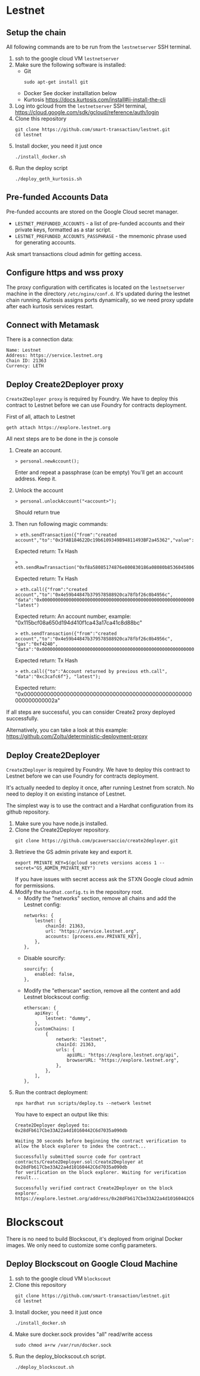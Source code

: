 # Lestnet

## Setup the chain

All following commands are to be run from the `lestnetserver` SSH terminal.

1.  ssh to the google cloud VM `lestnetserver`
1.  Make sure the following software is installed:
    -   Git
        ```
        sudo apt-get install git
        ```
    -   Docker
        See docker installlation below
    -   Kurtosis
        https://docs.kurtosis.com/install#ii-install-the-cli
1.  Log into gcloud from the `lestnetserver` SSH terminal, https://cloud.google.com/sdk/gcloud/reference/auth/login
1.  Clone this repository
    ```
    git clone https://github.com/smart-transaction/lestnet.git
    cd lestnet
    ```
1.  Install docker, you need it just once 
    ```
    ./install_docker.sh
    ```
1.  Run the deploy script
    ```
    ./deploy_geth_kurtosis.sh
    ```

## Pre-funded Accounts Data

Pre-funded accounts are stored on the Google Cloud secret manager.

-   `LESTNET_PREFUNDED_ACCOUNTS` - a list of pre-funded accounts and their private keys, formatted as a star script.
-   `LESTNET_PREFUNDED_ACCOUNTS_PASSPHRASE` - the mnemonic phrase used for generating accounts.

Ask smart transactions cloud admin for getting access.

## Configure https and wss proxy

The proxy configuration with certificates is located on the `lestnetserver` machine in the directory `/etc/nginx/conf.d`. It's updated during the lestnet chain running. Kurtosis assigns ports dynamically, so we need proxy update after each kurtosis services restart.

## Connect with Metamask

There is a connection data:

```
Name: Lestnet
Address: https://service.lestnet.org
Chain ID: 21363
Currency: LETH
```

## Deploy Create2Deployer proxy
`Create2Deployer proxy` is required by Foundry. We have to deploy this contract to Lestnet before we can use Foundry for contracts deployment.

First of all, attach to Lestnet
```
geth attach https://explore.lestnet.org
```

All next steps are to be done in the js console
1.  Create an account.
    ```
    > personal.newAccount();
    ```
    Enter and repeat a passphrase (can be empty)
    You'll get an account address. Keep it.
1.  Unlock the account
    ```
    > personal.unlockAccount("<account>");
    ```
    Should return true
1.  Then run following magic commands:
    ```
    > eth.sendTransaction({"from":"created account","to":"0x3fAB184622Dc19b6109349B94811493BF2a45362","value":"10000000000000000"});
    ```
    Expected return: Tx Hash

    ```
    > eth.sendRawTransaction("0xf8a58085174876e800830186a08080b853604580600e600039806000f350fe7fffffffffffffffffffffffffffffffffffffffffffffffffffffffffffffffe03601600081602082378035828234f58015156039578182fd5b8082525050506014600cf31ba02222222222222222222222222222222222222222222222222222222222222222a02222222222222222222222222222222222222222222222222222222222222222");
    ```
    Expected return: Tx Hash
    ```
    > eth.call({"from":"created account","to":"0x4e59b44847b379578588920ca78fbf26c0b4956c", "data":"0x00000000000000000000000000000000000000000000000000000000000000006080604052348015600f57600080fd5b5060848061001e6000396000f3fe6080604052348015600f57600080fd5b506004361060285760003560e01c8063c3cafc6f14602d575b600080fd5b6033604f565b604051808260ff1660ff16815260200191505060405180910390f35b6000602a90509056fea165627a7a72305820ab7651cb86b8c1487590004c2444f26ae30077a6b96c6bc62dda37f1328539250029"}, "latest")
    ```
    Expected return: An account number, example: "0x115bcf08a650d194d410f1ca43a17ca41c8d88bc"
    ```
    > eth.sendTransaction({"from":"created account","to":"0x4e59b44847b379578588920ca78fbf26c0b4956c", "gas":"0xf4240", "data":"0x00000000000000000000000000000000000000000000000000000000000000006080604052348015600f57600080fd5b5060848061001e6000396000f3fe6080604052348015600f57600080fd5b506004361060285760003560e01c8063c3cafc6f14602d575b600080fd5b6033604f565b604051808260ff1660ff16815260200191505060405180910390f35b6000602a90509056fea165627a7a72305820ab7651cb86b8c1487590004c2444f26ae30077a6b96c6bc62dda37f1328539250029"});
    ```
    Expected return: Tx Hash
    ```
    > eth.call({"to":"Account returned by previous eth.call", "data":"0xc3cafc6f"}, "latest");
    ```
    Expected return: "0x000000000000000000000000000000000000000000000000000000000000002a"

If all steps are successful, you can consider Create2 proxy deployed successfully.

Alternatively, you can take a look at this example: https://github.com/Zoltu/deterministic-deployment-proxy

## Deploy Create2Deployer

`Create2Deployer` is required by Foundry. We have to deploy this contract to Lestnet before we can use Foundry for contracts deployment.

It's actually needed to deploy it once, after running Lestnet from scratch. No need to deploy it on existing instance of Lestnet.

The simplest way is to use the contract and a Hardhat configuration from its github repository.

1.  Make sure you have node.js installed.
1.  Clone the Create2Deployer repository.
    ```
    git clone https://github.com/pcaversaccio/create2deployer.git
    ```
1.  Retrieve the GS admin private key and export it.
    ```
    export PRIVATE_KEY=$(gcloud secrets versions access 1 --secret="GS_ADMIN_PRIVATE_KEY")
    ```
    If you have issues with secret access ask the STXN Google cloud admin for permissions. 
1.  Modify the `hardhat.config.ts` in the repository root.
    -  Modify the "networks" section, remove all chains and add the Lestnet config:
        ```
        networks: {
            lestnet: {
                chainId: 21363,
                url: "https://service.lestnet.org",
                accounts: [process.env.PRIVATE_KEY],
            },
        },
        ```
    -   Disable sourcify:
        ```
        sourcify: {
            enabled: false,
        },
        ```
    -   Modify the "etherscan" section, remove all the content and add Lestnet blockscout config:
        ```
        etherscan: {
            apiKey: {
                lestnet: "dummy",
            },
            customChains: [
                {
                    network: "lestnet",
                    chainId: 21363,
                    urls: {
                        apiURL: "https://explore.lestnet.org/api",
                        browserURL: "https://explore.lestnet.org",
                    },
                },
            ],
        },
        ```
1.  Run the contract deployment:
    ```
    npx hardhat run scripts/deploy.ts --network lestnet
    ```
    You have to expect an output like this:
    ```
    Create2Deployer deployed to: 0x28dFb617Cbe33A22a4d10160442C6d7035a090db

    Waiting 30 seconds before beginning the contract verification to allow the block explorer to index the contract...

    Successfully submitted source code for contract
    contracts/Create2Deployer.sol:Create2Deployer at 0x28dFb617Cbe33A22a4d10160442C6d7035a090db
    for verification on the block explorer. Waiting for verification result...

    Successfully verified contract Create2Deployer on the block explorer.
    https://explore.lestnet.org/address/0x28dFb617Cbe33A22a4d10160442C6d7035a090db#code
    ```

# Blockscout

There is no need to build Blockscout, it's deployed from original Docker images. We only need to customize some config parameters.

## Deploy Blockscout on Google Cloud Machine

1.  ssh to the google cloud VM `blockscout`
1.  Clone this repository
    ```
    git clone https://github.com/smart-transaction/lestnet.git
    cd lestnet
    ```
1.  Install docker, you need it just once 
    ```
    ./install_docker.sh
    ```
1.  Make sure docker.sock provides "all" read/write access
    ```
    sudo chmod a+rw /var/run/docker.sock
    ```
1.  Run the deploy_blockscout.ch script.
    ```
    ./deploy_blockscout.sh
    ```
